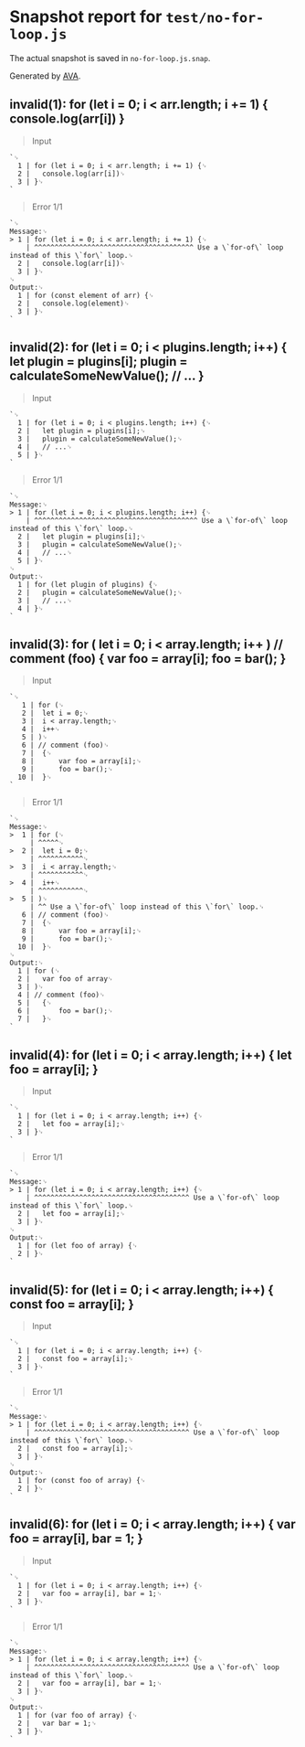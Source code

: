 # Snapshot report for `test/no-for-loop.js`

The actual snapshot is saved in `no-for-loop.js.snap`.

Generated by [AVA](https://avajs.dev).

## invalid(1): for (let i = 0; i < arr.length; i += 1) { console.log(arr[i]) }

> Input

    `␊
      1 | for (let i = 0; i < arr.length; i += 1) {␊
      2 | 	console.log(arr[i])␊
      3 | }␊
    `

> Error 1/1

    `␊
    Message:␊
    > 1 | for (let i = 0; i < arr.length; i += 1) {␊
        | ^^^^^^^^^^^^^^^^^^^^^^^^^^^^^^^^^^^^^^^ Use a \`for-of\` loop instead of this \`for\` loop.␊
      2 | 	console.log(arr[i])␊
      3 | }␊
    ␊
    Output:␊
      1 | for (const element of arr) {␊
      2 | 	console.log(element)␊
      3 | }␊
    `

## invalid(2): for (let i = 0; i < plugins.length; i++) { let plugin = plugins[i]; plugin = calculateSomeNewValue(); // ... }

> Input

    `␊
      1 | for (let i = 0; i < plugins.length; i++) {␊
      2 | 	let plugin = plugins[i];␊
      3 | 	plugin = calculateSomeNewValue();␊
      4 | 	// ...␊
      5 | }␊
    `

> Error 1/1

    `␊
    Message:␊
    > 1 | for (let i = 0; i < plugins.length; i++) {␊
        | ^^^^^^^^^^^^^^^^^^^^^^^^^^^^^^^^^^^^^^^^ Use a \`for-of\` loop instead of this \`for\` loop.␊
      2 | 	let plugin = plugins[i];␊
      3 | 	plugin = calculateSomeNewValue();␊
      4 | 	// ...␊
      5 | }␊
    ␊
    Output:␊
      1 | for (let plugin of plugins) {␊
      2 | 	plugin = calculateSomeNewValue();␊
      3 | 	// ...␊
      4 | }␊
    `

## invalid(3): for ( let i = 0; i < array.length; i++ ) // comment (foo) { var foo = array[i]; foo = bar(); }

> Input

    `␊
       1 | for (␊
       2 | 	let i = 0;␊
       3 | 	i < array.length;␊
       4 | 	i++␊
       5 | )␊
       6 | // comment (foo)␊
       7 | 	{␊
       8 | 		var foo = array[i];␊
       9 | 		foo = bar();␊
      10 | 	}␊
    `

> Error 1/1

    `␊
    Message:␊
    >  1 | for (␊
         | ^^^^^␊
    >  2 | 	let i = 0;␊
         | ^^^^^^^^^^^␊
    >  3 | 	i < array.length;␊
         | ^^^^^^^^^^^␊
    >  4 | 	i++␊
         | ^^^^^^^^^^^␊
    >  5 | )␊
         | ^^ Use a \`for-of\` loop instead of this \`for\` loop.␊
       6 | // comment (foo)␊
       7 | 	{␊
       8 | 		var foo = array[i];␊
       9 | 		foo = bar();␊
      10 | 	}␊
    ␊
    Output:␊
      1 | for (␊
      2 | 	var foo of array␊
      3 | )␊
      4 | // comment (foo)␊
      5 | 	{␊
      6 | 		foo = bar();␊
      7 | 	}␊
    `

## invalid(4): for (let i = 0; i < array.length; i++) { let foo = array[i]; }

> Input

    `␊
      1 | for (let i = 0; i < array.length; i++) {␊
      2 | 	let foo = array[i];␊
      3 | }␊
    `

> Error 1/1

    `␊
    Message:␊
    > 1 | for (let i = 0; i < array.length; i++) {␊
        | ^^^^^^^^^^^^^^^^^^^^^^^^^^^^^^^^^^^^^^ Use a \`for-of\` loop instead of this \`for\` loop.␊
      2 | 	let foo = array[i];␊
      3 | }␊
    ␊
    Output:␊
      1 | for (let foo of array) {␊
      2 | }␊
    `

## invalid(5): for (let i = 0; i < array.length; i++) { const foo = array[i]; }

> Input

    `␊
      1 | for (let i = 0; i < array.length; i++) {␊
      2 | 	const foo = array[i];␊
      3 | }␊
    `

> Error 1/1

    `␊
    Message:␊
    > 1 | for (let i = 0; i < array.length; i++) {␊
        | ^^^^^^^^^^^^^^^^^^^^^^^^^^^^^^^^^^^^^^ Use a \`for-of\` loop instead of this \`for\` loop.␊
      2 | 	const foo = array[i];␊
      3 | }␊
    ␊
    Output:␊
      1 | for (const foo of array) {␊
      2 | }␊
    `

## invalid(6): for (let i = 0; i < array.length; i++) { var foo = array[i], bar = 1; }

> Input

    `␊
      1 | for (let i = 0; i < array.length; i++) {␊
      2 | 	var foo = array[i], bar = 1;␊
      3 | }␊
    `

> Error 1/1

    `␊
    Message:␊
    > 1 | for (let i = 0; i < array.length; i++) {␊
        | ^^^^^^^^^^^^^^^^^^^^^^^^^^^^^^^^^^^^^^ Use a \`for-of\` loop instead of this \`for\` loop.␊
      2 | 	var foo = array[i], bar = 1;␊
      3 | }␊
    ␊
    Output:␊
      1 | for (var foo of array) {␊
      2 | 	var bar = 1;␊
      3 | }␊
    `
